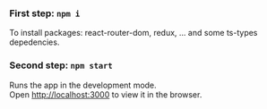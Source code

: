 ### First step: `npm i`

To install packages: react-router-dom, redux, ... and some ts-types depedencies.

### Second step: `npm start`

Runs the app in the development mode.\
Open [http://localhost:3000](http://localhost:3000) to view it in the browser.
